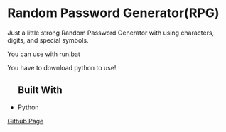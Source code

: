 <h1> Random Password Generator(RPG) </h1>
<p> Just a little strong Random Password Generator with using characters, digits, and special symbols. </p>
<p> You can use with run.bat </p>
<p> You have to download python to use! </p>

<ul> <h2> Built With </h2>
<li>Python</li>
</ul>


<a href=https://github.com/CenkAk/RPG>Github Page</a>
